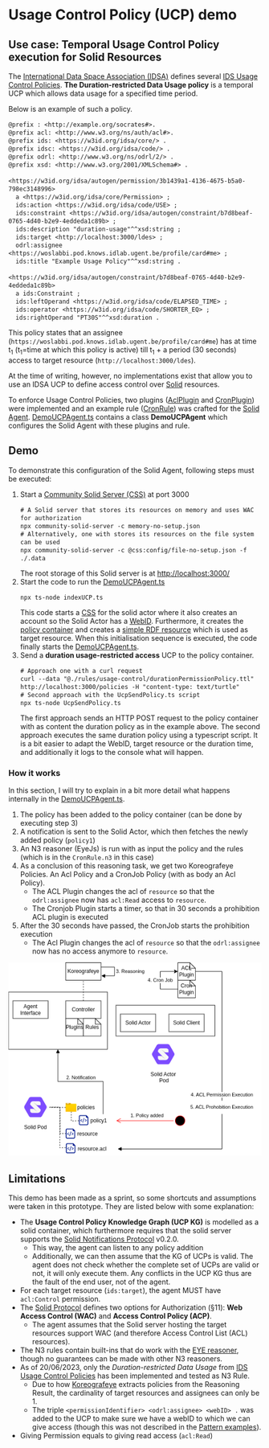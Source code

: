 # Usage Control Policy (UCP) demo

## Use case: Temporal Usage Control Policy execution for Solid Resources

The [International Data Space Association (IDSA)](https://internationaldataspaces.org/) defines several [IDS Usage Control Policies](https://international-data-spaces-association.github.io/DataspaceConnector/Documentation/v6/UsageControl).
**The Duration-restricted Data Usage policy** is a temporal UCP which allows data usage for a specified time period.

Below is an example of such a policy.

```ttl
@prefix : <http://example.org/socrates#>.
@prefix acl: <http://www.w3.org/ns/auth/acl#>.
@prefix ids: <https://w3id.org/idsa/core/> .
@prefix idsc: <https://w3id.org/idsa/code/> .
@prefix odrl: <http://www.w3.org/ns/odrl/2/> .
@prefix xsd: <http://www.w3.org/2001/XMLSchema#> .

<https://w3id.org/idsa/autogen/permission/3b1439a1-4136-4675-b5a0-798ec3148996>
  a <https://w3id.org/idsa/core/Permission> ;
  ids:action <https://w3id.org/idsa/code/USE> ;
  ids:constraint <https://w3id.org/idsa/autogen/constraint/b7d8beaf-0765-4d40-b2e9-4eddeda1c89b> ;
  ids:description "duration-usage"^^xsd:string ;
  ids:target <http://localhost:3000/ldes> ;
  odrl:assignee <https://woslabbi.pod.knows.idlab.ugent.be/profile/card#me> ;
  ids:title "Example Usage Policy"^^xsd:string .

<https://w3id.org/idsa/autogen/constraint/b7d8beaf-0765-4d40-b2e9-4eddeda1c89b>
  a ids:Constraint ;
  ids:leftOperand <https://w3id.org/idsa/code/ELAPSED_TIME> ;
  ids:operator <https://w3id.org/idsa/code/SHORTER_EQ> ;
  ids:rightOperand "PT30S"^^xsd:duration .
```

This policy states that an assignee (`https://woslabbi.pod.knows.idlab.ugent.be/profile/card#me`) has at time t<sub>1</sub> (t<sub>1</sub>=time at which this policy is active) till t<sub>1</sub> + a period (30 seconds) access to target resource (`http://localhost:3000/ldes`).

At the time of writing, however, no implementations exist that allow you to use an IDSA UCP to define access control over [Solid](https://solidproject.org/TR/protocol) resources.

To enforce Usage Control Policies, two plugins ([AclPlugin](../../src/plugins/AclPlugin.ts) and [CronPlugin](../../src/plugins/CronPlugin.ts)) were implemented and an example rule ([CronRule](../../rules/usage-control/CronRule.n3)) was crafted for the [Solid Agent](../../README.md).
[DemoUCPAgent.ts](../../src/demo/DemoUCPAgent.ts) contains a class **DemoUCPAgent** which configures the Solid Agent with these plugins and rule.

## Demo

To demonstrate this configuration of the Solid Agent, following steps must be executed:

1.  Start a [Community Solid Server (CSS)](https://github.com/CommunitySolidServer/CommunitySolidServer) at port 3000
    ```shell
    # A Solid server that stores its resources on memory and uses WAC for authorization
    npx community-solid-server -c memory-no-setup.json
    # Alternatively, one with stores its resources on the file system can be used
    npx community-solid-server -c @css:config/file-no-setup.json -f ./.data
    ```
    The root storage of this Solid server is at [http://localhost:3000/](http://localhost:3000/) 
2.  Start the code to run the [DemoUCPAgent.ts](../../src/demo/DemoUCPAgent.ts)
    ```shell
    npx ts-node indexUCP.ts
    ```
    This code starts a [CSS](http://localhost:3123/) for the solid actor where it also creates an account so the Solid Actor has a [WebID](http://localhost:3123/solid/profile/card#me).
    Furthermore, it creates the [policy container](http://localhost:3000/policies/) and creates a [simple RDF resource](http://localhost:3000/ldes) which is used as target resource.
    When this initialisation sequence is executed, the code finally starts the [DemoUCPAgent.ts](../../src/demo/DemoUCPAgent.ts).
3.  Send a **duration usage-restricted access** UCP to the policy container.
    ```shell
    # Approach one with a curl request
    curl --data "@./rules/usage-control/durationPermissionPolicy.ttl" http://localhost:3000/policies -H "content-type: text/turtle"
    # Second approach with the UcpSendPolicy.ts script
    npx ts-node UcpSendPolicy.ts
    ```
    The first approach sends an HTTP POST request to the policy container with as content the duration policy as in the example above.
    The second approach executes the same duration policy using a typescript script.
    It is a bit easier to adapt the WebID, target resource or the duration time, and additionally it logs to the console what will happen.
        

### How it works

In this section, I will try to explain in a bit more detail what happens internally in the [DemoUCPAgent.ts](../../src/demo/DemoUCPAgent.ts).

1. The policy has been added to the policy container (can be done by executing step 3)
2. A notification is sent to the Solid Actor, which then fetches the newly added policy (`policy1`)
3. An N3 reasoner (EyeJs) is run with as input the policy and the rules (which is in the `CronRule.n3` in this case)
4. As a conclusion of this reasoning task, we get two Koreografeye Policies. An Acl Policy and a CronJob Policy (with as body an Acl Policy). 
    * The ACL Plugin changes the acl of `resource` so that the `odrl:assignee` now has `acl:Read` access to `resource`.
    * The Cronjob Plugin starts a timer, so that in 30 seconds a prohibition ACL plugin is executed
5. After the 30 seconds have passed, the CronJob starts the prohibition execution
    * The Acl Plugin changes the acl of `resource` so that the `odrl:assignee` now has no access anymore to `resource`.
   
![](./Solid-Agent-UCP%20use%20case%20(flow).png)

## Limitations

This demo has been made as a sprint, so some shortcuts and assumptions were taken in this prototype. 
They are listed below with some explanation:

* The **Usage Control Policy Knowledge Graph (UCP KG)** is modelled as a solid container, which furthermore requires that the solid server supports the [Solid Notifications Protocol](https://solidproject.org/TR/notifications-protocol) v0.2.0.
  * This way, the agent can listen to any policy addition
  * Additionally, we can then assume that the KG of UCPs is valid. 
    The agent does not check whether the complete set of UCPs are valid or not, it will only execute them. 
    Any conflicts in the UCP KG thus are the fault of the end user, not of the agent.
* For each target resource (`ids:target`), the agent MUST have `acl:Control` permission.
* The [Solid Protocol](https://solidproject.org/TR/protocol) defines two options for Authorization (§11): **Web Access Control (WAC)** and **Access Control Policy (ACP)**.
  * The agent assumes that the Solid server hosting the target resources support WAC (and therefore Access Control List (ACL) resources).
* The N3 rules contain built-ins that do work with the [EYE reasoner](https://github.com/eyereasoner/eye), though no guarantees can be made with other N3 reasoners.
* As of 20/06/2023, only the *Duration-restricted Data Usage* from [IDS Usage Control Policies](https://international-data-spaces-association.github.io/DataspaceConnector/Documentation/v6/UsageControl#ids-usage-control-policies) has been implemented and tested as N3 Rule.
  * Due to how [Koreografeye](https://github.com/eyereasoner/Koreografeye) extracts policies from the Reasoning Result, the cardinality of target resources and assignees can only be 1.
  * The triple `<permissionIdentifier> <odrl:assignee> <webID> .` was added to the UCP to make sure we have a webID to which we can give access (though this was not described in the [Pattern examples](https://international-data-spaces-association.github.io/DataspaceConnector/Documentation/v6/UsageControl#duration-usage-2)).
* Giving Permission equals to giving read access (`acl:Read`)
